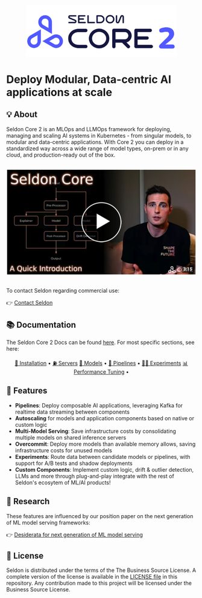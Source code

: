 <div align="center">

 <a href="https://www.seldon.io/solutions/core/">
  <img alt="Core 2 Logo" src="/.images/core-2-logo.png" alt="Core 2 Logo" style="max-width: 100%; height: auto; width: 400px;">
 </a>
</div>

# Deploy Modular, Data-centric AI applications at scale

##  💡 About
Seldon Core 2 is an MLOps and LLMOps framework for deploying, managing and scaling AI systems in Kubernetes - from singular models, to modular and data-centric applications. With Core 2 you can deploy in a standardized way across a wide range of model types, on-prem or in any cloud, and production-ready out of the box. 

</br>
 <div align="center">
   <a href="https://www.youtube.com/watch?v=ar5lSG_idh4">
     <img src="/.images/Core-intro-thumbnail.png" alt="Introductory Youtube Video" style="max-width: 100%; width: 500px; height: auto;">
   </a>
 </div>
</br>

To contact Seldon regarding commercial use:
  
👉 [Contact Seldon](https://www.seldon.io/)

## 📚 Documentation  

The Seldon Core 2 Docs can be found [here](https://docs.seldon.ai/seldon-core-2). For most specific sections, see here:

<p align="center">
  <a href="https://docs.seldon.ai/seldon-core-2/installation/installation">🔧 Installation</a> •
  <a href="https://docs.seldon.ai/seldon-core-2/user-guide/servers"> ⛽ Servers</a>
  <a href="https://docs.seldon.ai/seldon-core-2/user-guide/models">🤖 Models</a> •
  <a href="https://docs.seldon.ai/seldon-core-2/user-guide/pipelines"> 🔗 Pipelines</a> •
  <a href="https://docs.seldon.ai/seldon-core-2/user-guide/experiment">🧑‍🔬 Experiments</a>
  <a href="https://docs.seldon.ai/seldon-core-2/user-guide/performance-tuning">📊 Performance Tuning</a> •
</p>

## 🧩 Features

 * **Pipelines**: Deploy composable AI applications, leveraging Kafka for realtime data streaming between components
 * **Autoscaling** for models and application components based on native or custom logic
 * **Multi-Model Serving**: Save infrastructure costs by consolidating multiple models on shared inference servers
 * **Overcommit**: Deploy more models than available memory allows, saving infrastructure costs for unused models
 * **Experiments**: Route data between candidate models or pipelines, with support for A/B tests and shadow deployments
 * **Custom Components**: Implement custom logic, drift & outlier detection, LLMs and more through plug-and-play integrate with the rest of Seldon's ecosytem of ML/AI products!
 
## 🔬 Research

These features are influenced by our position paper on the next generation of ML model serving frameworks: 

👉 [Desiderata for next generation of ML model serving](http://arxiv.org/abs/2210.14665)

## 📜 License

Seldon is distributed under the terms of the The Business Source License. A complete version of the license is available in the [LICENSE file](LICENSE) in this repository. Any contribution made to this project will be licensed under the Business Source License.



